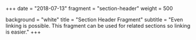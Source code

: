 +++
date = "2018-07-13"
fragment = "section-header"
weight = 500

background = "white"
title = "Section Header Fragment"
subtitle = "Even linking is possible. This fragment can be used for related sections so linking is easier."
+++
